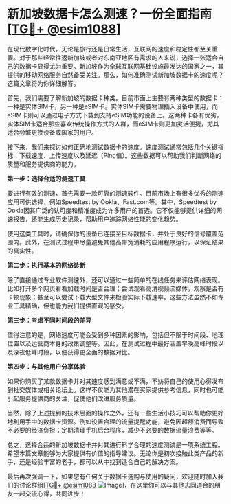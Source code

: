 # 新加坡数据卡怎么测速？一份全面指南[[TG💪+ @esim1088](https://t.me/s/esim1088)]

在现代数字化时代，无论是旅行还是日常生活，互联网的速度和稳定性都至关重要。对于那些经常往返新加坡或者对东南亚地区有需求的人来说，选择一张适合自己的数据卡显得尤为重要。新加坡作为全球互联网基础设施最发达的国家之一，其提供的移动网络服务自然备受关注。那么，如何准确测试新加坡数据卡的速度呢？这篇文章将为你详细解答。

首先，我们需要了解新加坡的数据卡种类。目前市面上主要有两种类型的数据卡：一种是实体SIM卡，另一种是eSIM卡。实体SIM卡需要物理插入设备中使用，而eSIM卡则可以通过电子方式下载到支持eSIM功能的设备上。这两种卡各有优劣，实体SIM卡适合那些喜欢传统操作方式的人群，而eSIM卡则更加灵活便捷，尤其适合频繁更换设备或国家的用户。

接下来，我们来探讨如何正确地测试数据卡的速度。速度测试通常包括几个关键指标：下载速度、上传速度以及延迟（Ping值）。这些数据可以帮助我们判断网络的质量和服务提供商的能力。

**第一步：选择合适的测速工具**

要进行有效的测速，首先需要一款可靠的测速软件。目前市场上有很多优秀的测速应用可供选择，例如Speedtest by Ookla、Fast.com等。其中，Speedtest by Ookla因其广泛的认可度和精准度成为许多用户的首选。它不仅能够提供详细的网速报告，还能生成历史记录，帮助用户追踪网络性能的变化趋势。

使用这类工具时，请确保你的设备已连接至目标数据卡，并处于良好的信号覆盖范围内。此外，在测试过程中尽量避免其他高带宽消耗的应用程序运行，以保证结果的真实性。

**第二步：执行基本的网络诊断**

除了直接通过专业软件测速外，还可以通过一些简单的在线任务来评估网络表现。比如打开多个网页看看加载时间是否合理；尝试观看高清视频流媒体，观察是否有卡顿现象；甚至可以尝试下载大型文件来检验实际下载速率。这些方法虽然不如专业工具精确，但也能为我们提供直观的感受。

**第三步：考虑不同时间段的差异**

值得注意的是，网络速度可能会受到多种因素的影响，包括但不限于时间段、地理位置以及运营商本身的政策调整等。因此，在测试过程中最好涵盖早晚高峰时段以及深夜低峰时段，以便获得更全面的数据对比。

**第四步：与其他用户分享体验**

如果你购买了某款数据卡并对其速度感到满意或不满，不妨将自己的使用心得发布到社交媒体或相关论坛上。这样不仅能为其他潜在买家提供参考信息，同时也可能引起服务提供商的关注，促使他们改进服务质量。

当然，除了上述提到的技术层面的操作之外，还有一些生活小技巧可以帮助你更好地利用手中的数据卡资源。例如设置合理的流量提醒功能，避免因超额消费而导致不必要的经济负担；定期清理手机后台程序，减少不必要的数据流量浪费等等。

总之，选择合适的新加坡数据卡并对其进行科学合理的速度测试是一项系统工程。希望本篇文章能够为大家提供有价值的指导建议。无论你是初次接触此类产品的新手，还是经验丰富的老手，都可以从中找到适合自己的解决方案。

最后再次强调一下，如果您有任何关于数据卡选购与使用的疑问，欢迎随时加入我们的讨论群组[[TG💪+ @esim1088](https://t.me/s/esim1088) ![Image](https://i.postimg.cc/4NQfJmqS/Snipaste-2025-05-13-00-14-12.png)]，在这里你可以与其他志同道合的朋友一起交流心得，共同进步！